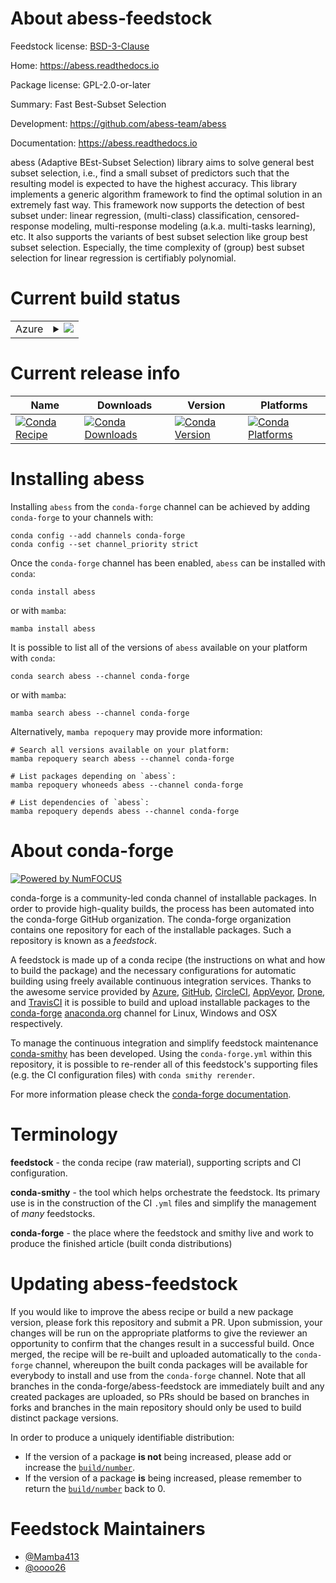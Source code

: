 About abess-feedstock
=====================

Feedstock license: [BSD-3-Clause](https://github.com/conda-forge/abess-feedstock/blob/main/LICENSE.txt)

Home: https://abess.readthedocs.io

Package license: GPL-2.0-or-later

Summary: Fast Best-Subset Selection

Development: https://github.com/abess-team/abess

Documentation: https://abess.readthedocs.io

abess (Adaptive BEst-Subset Selection) library aims to solve general best subset selection, i.e.,
find a small subset of predictors such that the resulting model is expected to have the highest accuracy.
This library implements a generic algorithm framework to find the optimal solution in an extremely fast way.
This framework now supports the detection of best subset under:
linear regression, (multi-class) classification, censored-response modeling,
multi-response modeling (a.k.a. multi-tasks learning), etc.
It also supports the variants of best subset selection like group best subset selection.
Especially, the time complexity of (group) best subset selection for linear regression is certifiably polynomial.


Current build status
====================


<table>
    
  <tr>
    <td>Azure</td>
    <td>
      <details>
        <summary>
          <a href="https://dev.azure.com/conda-forge/feedstock-builds/_build/latest?definitionId=15850&branchName=main">
            <img src="https://dev.azure.com/conda-forge/feedstock-builds/_apis/build/status/abess-feedstock?branchName=main">
          </a>
        </summary>
        <table>
          <thead><tr><th>Variant</th><th>Status</th></tr></thead>
          <tbody><tr>
              <td>linux_64_numpy1.22python3.8.____cpython</td>
              <td>
                <a href="https://dev.azure.com/conda-forge/feedstock-builds/_build/latest?definitionId=15850&branchName=main">
                  <img src="https://dev.azure.com/conda-forge/feedstock-builds/_apis/build/status/abess-feedstock?branchName=main&jobName=linux&configuration=linux%20linux_64_numpy1.22python3.8.____cpython" alt="variant">
                </a>
              </td>
            </tr><tr>
              <td>linux_64_numpy2.0python3.10.____cpython</td>
              <td>
                <a href="https://dev.azure.com/conda-forge/feedstock-builds/_build/latest?definitionId=15850&branchName=main">
                  <img src="https://dev.azure.com/conda-forge/feedstock-builds/_apis/build/status/abess-feedstock?branchName=main&jobName=linux&configuration=linux%20linux_64_numpy2.0python3.10.____cpython" alt="variant">
                </a>
              </td>
            </tr><tr>
              <td>linux_64_numpy2.0python3.11.____cpython</td>
              <td>
                <a href="https://dev.azure.com/conda-forge/feedstock-builds/_build/latest?definitionId=15850&branchName=main">
                  <img src="https://dev.azure.com/conda-forge/feedstock-builds/_apis/build/status/abess-feedstock?branchName=main&jobName=linux&configuration=linux%20linux_64_numpy2.0python3.11.____cpython" alt="variant">
                </a>
              </td>
            </tr><tr>
              <td>linux_64_numpy2.0python3.12.____cpython</td>
              <td>
                <a href="https://dev.azure.com/conda-forge/feedstock-builds/_build/latest?definitionId=15850&branchName=main">
                  <img src="https://dev.azure.com/conda-forge/feedstock-builds/_apis/build/status/abess-feedstock?branchName=main&jobName=linux&configuration=linux%20linux_64_numpy2.0python3.12.____cpython" alt="variant">
                </a>
              </td>
            </tr><tr>
              <td>linux_64_numpy2.0python3.9.____cpython</td>
              <td>
                <a href="https://dev.azure.com/conda-forge/feedstock-builds/_build/latest?definitionId=15850&branchName=main">
                  <img src="https://dev.azure.com/conda-forge/feedstock-builds/_apis/build/status/abess-feedstock?branchName=main&jobName=linux&configuration=linux%20linux_64_numpy2.0python3.9.____cpython" alt="variant">
                </a>
              </td>
            </tr><tr>
              <td>osx_64_numpy1.22python3.8.____cpython</td>
              <td>
                <a href="https://dev.azure.com/conda-forge/feedstock-builds/_build/latest?definitionId=15850&branchName=main">
                  <img src="https://dev.azure.com/conda-forge/feedstock-builds/_apis/build/status/abess-feedstock?branchName=main&jobName=osx&configuration=osx%20osx_64_numpy1.22python3.8.____cpython" alt="variant">
                </a>
              </td>
            </tr><tr>
              <td>osx_64_numpy2.0python3.10.____cpython</td>
              <td>
                <a href="https://dev.azure.com/conda-forge/feedstock-builds/_build/latest?definitionId=15850&branchName=main">
                  <img src="https://dev.azure.com/conda-forge/feedstock-builds/_apis/build/status/abess-feedstock?branchName=main&jobName=osx&configuration=osx%20osx_64_numpy2.0python3.10.____cpython" alt="variant">
                </a>
              </td>
            </tr><tr>
              <td>osx_64_numpy2.0python3.11.____cpython</td>
              <td>
                <a href="https://dev.azure.com/conda-forge/feedstock-builds/_build/latest?definitionId=15850&branchName=main">
                  <img src="https://dev.azure.com/conda-forge/feedstock-builds/_apis/build/status/abess-feedstock?branchName=main&jobName=osx&configuration=osx%20osx_64_numpy2.0python3.11.____cpython" alt="variant">
                </a>
              </td>
            </tr><tr>
              <td>osx_64_numpy2.0python3.12.____cpython</td>
              <td>
                <a href="https://dev.azure.com/conda-forge/feedstock-builds/_build/latest?definitionId=15850&branchName=main">
                  <img src="https://dev.azure.com/conda-forge/feedstock-builds/_apis/build/status/abess-feedstock?branchName=main&jobName=osx&configuration=osx%20osx_64_numpy2.0python3.12.____cpython" alt="variant">
                </a>
              </td>
            </tr><tr>
              <td>osx_64_numpy2.0python3.9.____cpython</td>
              <td>
                <a href="https://dev.azure.com/conda-forge/feedstock-builds/_build/latest?definitionId=15850&branchName=main">
                  <img src="https://dev.azure.com/conda-forge/feedstock-builds/_apis/build/status/abess-feedstock?branchName=main&jobName=osx&configuration=osx%20osx_64_numpy2.0python3.9.____cpython" alt="variant">
                </a>
              </td>
            </tr><tr>
              <td>win_64_numpy1.22python3.8.____cpython</td>
              <td>
                <a href="https://dev.azure.com/conda-forge/feedstock-builds/_build/latest?definitionId=15850&branchName=main">
                  <img src="https://dev.azure.com/conda-forge/feedstock-builds/_apis/build/status/abess-feedstock?branchName=main&jobName=win&configuration=win%20win_64_numpy1.22python3.8.____cpython" alt="variant">
                </a>
              </td>
            </tr><tr>
              <td>win_64_numpy2.0python3.10.____cpython</td>
              <td>
                <a href="https://dev.azure.com/conda-forge/feedstock-builds/_build/latest?definitionId=15850&branchName=main">
                  <img src="https://dev.azure.com/conda-forge/feedstock-builds/_apis/build/status/abess-feedstock?branchName=main&jobName=win&configuration=win%20win_64_numpy2.0python3.10.____cpython" alt="variant">
                </a>
              </td>
            </tr><tr>
              <td>win_64_numpy2.0python3.11.____cpython</td>
              <td>
                <a href="https://dev.azure.com/conda-forge/feedstock-builds/_build/latest?definitionId=15850&branchName=main">
                  <img src="https://dev.azure.com/conda-forge/feedstock-builds/_apis/build/status/abess-feedstock?branchName=main&jobName=win&configuration=win%20win_64_numpy2.0python3.11.____cpython" alt="variant">
                </a>
              </td>
            </tr><tr>
              <td>win_64_numpy2.0python3.12.____cpython</td>
              <td>
                <a href="https://dev.azure.com/conda-forge/feedstock-builds/_build/latest?definitionId=15850&branchName=main">
                  <img src="https://dev.azure.com/conda-forge/feedstock-builds/_apis/build/status/abess-feedstock?branchName=main&jobName=win&configuration=win%20win_64_numpy2.0python3.12.____cpython" alt="variant">
                </a>
              </td>
            </tr><tr>
              <td>win_64_numpy2.0python3.9.____cpython</td>
              <td>
                <a href="https://dev.azure.com/conda-forge/feedstock-builds/_build/latest?definitionId=15850&branchName=main">
                  <img src="https://dev.azure.com/conda-forge/feedstock-builds/_apis/build/status/abess-feedstock?branchName=main&jobName=win&configuration=win%20win_64_numpy2.0python3.9.____cpython" alt="variant">
                </a>
              </td>
            </tr>
          </tbody>
        </table>
      </details>
    </td>
  </tr>
</table>

Current release info
====================

| Name | Downloads | Version | Platforms |
| --- | --- | --- | --- |
| [![Conda Recipe](https://img.shields.io/badge/recipe-abess-green.svg)](https://anaconda.org/conda-forge/abess) | [![Conda Downloads](https://img.shields.io/conda/dn/conda-forge/abess.svg)](https://anaconda.org/conda-forge/abess) | [![Conda Version](https://img.shields.io/conda/vn/conda-forge/abess.svg)](https://anaconda.org/conda-forge/abess) | [![Conda Platforms](https://img.shields.io/conda/pn/conda-forge/abess.svg)](https://anaconda.org/conda-forge/abess) |

Installing abess
================

Installing `abess` from the `conda-forge` channel can be achieved by adding `conda-forge` to your channels with:

```
conda config --add channels conda-forge
conda config --set channel_priority strict
```

Once the `conda-forge` channel has been enabled, `abess` can be installed with `conda`:

```
conda install abess
```

or with `mamba`:

```
mamba install abess
```

It is possible to list all of the versions of `abess` available on your platform with `conda`:

```
conda search abess --channel conda-forge
```

or with `mamba`:

```
mamba search abess --channel conda-forge
```

Alternatively, `mamba repoquery` may provide more information:

```
# Search all versions available on your platform:
mamba repoquery search abess --channel conda-forge

# List packages depending on `abess`:
mamba repoquery whoneeds abess --channel conda-forge

# List dependencies of `abess`:
mamba repoquery depends abess --channel conda-forge
```


About conda-forge
=================

[![Powered by
NumFOCUS](https://img.shields.io/badge/powered%20by-NumFOCUS-orange.svg?style=flat&colorA=E1523D&colorB=007D8A)](https://numfocus.org)

conda-forge is a community-led conda channel of installable packages.
In order to provide high-quality builds, the process has been automated into the
conda-forge GitHub organization. The conda-forge organization contains one repository
for each of the installable packages. Such a repository is known as a *feedstock*.

A feedstock is made up of a conda recipe (the instructions on what and how to build
the package) and the necessary configurations for automatic building using freely
available continuous integration services. Thanks to the awesome service provided by
[Azure](https://azure.microsoft.com/en-us/services/devops/), [GitHub](https://github.com/),
[CircleCI](https://circleci.com/), [AppVeyor](https://www.appveyor.com/),
[Drone](https://cloud.drone.io/welcome), and [TravisCI](https://travis-ci.com/)
it is possible to build and upload installable packages to the
[conda-forge](https://anaconda.org/conda-forge) [anaconda.org](https://anaconda.org/)
channel for Linux, Windows and OSX respectively.

To manage the continuous integration and simplify feedstock maintenance
[conda-smithy](https://github.com/conda-forge/conda-smithy) has been developed.
Using the ``conda-forge.yml`` within this repository, it is possible to re-render all of
this feedstock's supporting files (e.g. the CI configuration files) with ``conda smithy rerender``.

For more information please check the [conda-forge documentation](https://conda-forge.org/docs/).

Terminology
===========

**feedstock** - the conda recipe (raw material), supporting scripts and CI configuration.

**conda-smithy** - the tool which helps orchestrate the feedstock.
                   Its primary use is in the construction of the CI ``.yml`` files
                   and simplify the management of *many* feedstocks.

**conda-forge** - the place where the feedstock and smithy live and work to
                  produce the finished article (built conda distributions)


Updating abess-feedstock
========================

If you would like to improve the abess recipe or build a new
package version, please fork this repository and submit a PR. Upon submission,
your changes will be run on the appropriate platforms to give the reviewer an
opportunity to confirm that the changes result in a successful build. Once
merged, the recipe will be re-built and uploaded automatically to the
`conda-forge` channel, whereupon the built conda packages will be available for
everybody to install and use from the `conda-forge` channel.
Note that all branches in the conda-forge/abess-feedstock are
immediately built and any created packages are uploaded, so PRs should be based
on branches in forks and branches in the main repository should only be used to
build distinct package versions.

In order to produce a uniquely identifiable distribution:
 * If the version of a package **is not** being increased, please add or increase
   the [``build/number``](https://docs.conda.io/projects/conda-build/en/latest/resources/define-metadata.html#build-number-and-string).
 * If the version of a package **is** being increased, please remember to return
   the [``build/number``](https://docs.conda.io/projects/conda-build/en/latest/resources/define-metadata.html#build-number-and-string)
   back to 0.

Feedstock Maintainers
=====================

* [@Mamba413](https://github.com/Mamba413/)
* [@oooo26](https://github.com/oooo26/)

